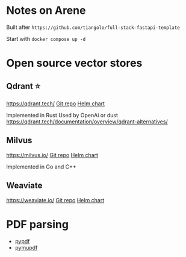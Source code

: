 # Notes on Arene

Built after `https://github.com/tiangolo/full-stack-fastapi-template`

Start with `docker compose up -d`

# Open source vector stores

## Qdrant ⭐️

https://qdrant.tech/
[Git repo](https://github.com/qdrant/qdrant)
[Helm chart](https://artifacthub.io/packages/helm/qdrant/qdrant)

Implemented in Rust
Used by OpenAi or dust
https://qdrant.tech/documentation/overview/qdrant-alternatives/

## Milvus

https://milvus.io/
[Git repo](https://github.com/milvus-io/milvus)
[Helm chart](https://artifacthub.io/packages/helm/milvus/milvus)

Implemented in Go and C++

## Weaviate

https://weaviate.io/
[Git repo](https://github.com/weaviate/weaviate)
[Helm chart](https://artifacthub.io/packages/helm/weaviate/weaviate)

# PDF parsing

- [pypdf](https://pypdf.readthedocs.io/en/latest/)
- [pymupdf](https://pymupdf.readthedocs.io/en/latest/index.html)

